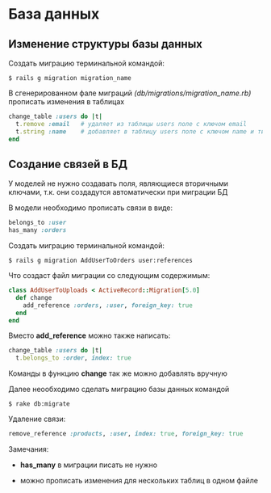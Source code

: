 # База данных
## Изменение структуры базы данных
Создать миграцию терминальной командой:
```
$ rails g migration migration_name
```
В сгенерированном фале миграций *(db/migrations/migration_name.rb)* прописать изменения в таблицах
```ruby
change_table :users do |t|
  t.remove :email	# удаляет из таблицы users поле с ключом email
  t.string :name 	# добавляет в таблицу users поле с ключом name и типом строка
end
```
## Создание связей в БД
У моделей не нужно создавать поля, являющиеся вторичными ключами, т.к. они создадутся автоматически при миграции БД

В модели необходимо прописать связи в виде:
```ruby
belongs_to :user
has_many :orders
```
Создать миграцию терминальной командой:
```
$ rails g migration AddUserToOrders user:references
```
Что создаст файл миграции со следующим содержимым:
```ruby
class AddUserToUploads < ActiveRecord::Migration[5.0]
  def change
    add_reference :orders, :user, foreign_key: true
  end
end
```
Вместо **add_reference** можно также написать:
```ruby
change_table :users do |t|
  t.belongs_to :order, index: true
```
Команды в функцию **change** так же можно добавлять вручную

Далее неообходимо сделать миграцию базы данных командой
```
$ rake db:migrate
```
Удаление связи:
```ruby
remove_reference :products, :user, index: true, foreign_key: true
```
Замечания:

* **has_many** в миграции писать не нужно

* можно прописать изменения для нескольких таблиц в одном файле
